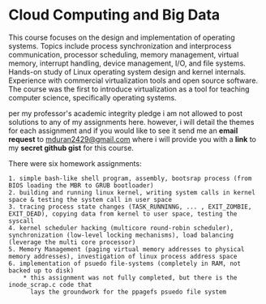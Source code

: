 # Cloud Computing and Big Data
  
This course focuses on the design and implementation of operating systems. Topics include process synchronization and interprocess communication, processor scheduling, memory management, virtual memory, interrupt handling, device management, I/O, and file systems. Hands-on study of Linux operating system design and kernel internals. Experience with commercial virtualization tools and open source software. The course was the first to introduce virtualization as a tool for teaching computer science, specifically operating systems.

per my professor's academic integrity pledge i am not allowed to post solutions to any of my assignments here. however, i will detail the themes for each assignment and if you would like to see it send me an **email request** to mduran2429@gmail.com where i will provide you with a **link** to my **secret github gist** for this course.

There were six homework assignments:

	1. simple bash-like shell program, assembly, bootsrap process (from BIOS loading the MBR to GRUB bootloader)
	2. building and running linux kernel, writing system calls in kernel space & testing the system call in user space 
	3. tracing process state changes (TASK_RUNNINNG, ... , EXIT_ZOMBIE, EXIT_DEAD), copying data from kernel to user space, testing the syscall
	4. kernel scheduler hacking (multicore round-robin scheduler), synchronization (low-level locking mechanisms), load balancing (leverage the multi core processor)
	5. Memory Management (paging virtual memory addresses to physical memory addresses), investigation of linux process address space
	6. implementation of psuedo file-systems (completely in RAM, not backed up to disk)
		* this assignment was not fully completed, but there is the inode_scrap.c code that
		  lays the groundwork for the ppagefs psuedo file system
